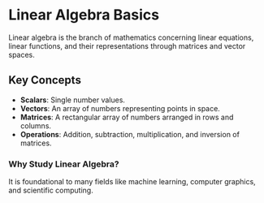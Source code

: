 # Linear Algebra Basics

Linear algebra is the branch of mathematics concerning linear equations, linear functions, and their representations through matrices and vector spaces.

## Key Concepts

- **Scalars**: Single number values.
- **Vectors**: An array of numbers representing points in space.
- **Matrices**: A rectangular array of numbers arranged in rows and columns.
- **Operations**: Addition, subtraction, multiplication, and inversion of matrices.

### Why Study Linear Algebra?
It is foundational to many fields like machine learning, computer graphics, and scientific computing.
